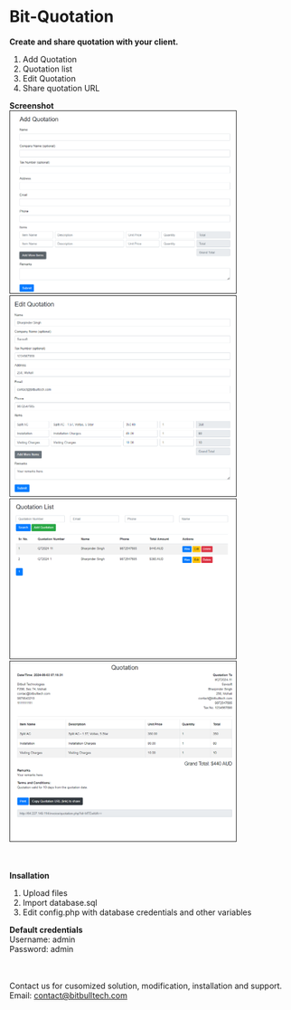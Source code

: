 # Bit-Quotation
<b>Create and share quotation with your client.</b>
1) Add Quotation 
2) Quotation list
3) Edit Quotation
4) Share quotation URL

<b>Screenshot</b><br>
<kbd><img src="Screenshot/addQuotation.png" style="width:400px;height:auto;border:1px solid #212121;" border="1"></kbd>
<kbd><img src="Screenshot/editQuotation.png" style="width:400px;height:auto;border:1px solid #212121;"></kbd>
<kbd><img src="Screenshot/list.png" style="width:400px;height:auto;border:1px solid #212121;"></kbd>
<kbd><img src="Screenshot/view.png" style="width:400px;height:auto;border:1px solid #212121;"></kbd>

<br><br>
<b>Insallation</b><br>
1) Upload files
2) Import database.sql 
3) Edit config.php with database credentials and other variables

<b>Default credentials</b><br>
Username: admin<br>
Password: admin<br>
<br><br>

Contact us for cusomized solution, modification, installation and support.<br>
Email: contact@bitbulltech.com

